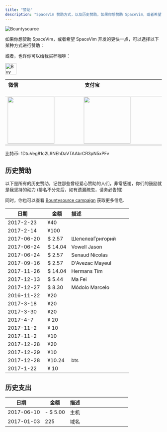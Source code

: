 ```yaml
---
title: "赞助"
description: "SpaceVim 赞助方式，以及历史赞助，如果你想赞助 SpaceVim，或者希望 SpaceVim 开发的更快一点，可以选择以下某种方式进行赞助"
---
```


![Bountysource](https://spacevim.org/img/bountysource.png)

如果你想赞助 SpaceVim，或者希望 SpaceVim 开发的更快一点，可以选择以下某种方式进行赞助：

或者，也许你可以给我买杯咖啡：

<a href='https://ko-fi.com/A538L6H' target='_blank'><img height='36' style='border:0px;height:36px;' src='https://az743702.vo.msecnd.net/cdn/kofi4.png?v=f' border='0' alt='Buy Me a Coffee at ko-fi.com' /></a>

| 微信                                                                   | 支付宝                                                                     |
| ------------------------------------------------------------------------ | -------------------------------------------------------------------------- |
| <img src="https://spacevim.org/img/weixin.png" height="150" width="150"> | <img src="https://spacevim.org/img/zhifubao.png" height="150" width="150"> |

比特币: 1DtuVeg81c2L9NEhDaVTAAbrCR3pN5xPFv

## 历史赞助

以下是所有的历史赞助，记住那些曾经爱心赞助的人们，非常感谢，你们的鼓励就是我坚持的动力 (排名不分先后，如有遗漏疏忽，请务必告知)

同时，你也可以查看 [Bountysource campaign](https://www.bountysource.com/teams/spacevim) 获取更多信息.

| 日期      | 金额 | 描述                                   |
| --------- | --- | --------------------------------------------- |
| 2017-2-23 | ¥40 |   |
| 2017-2-14 | ¥100 |  |
2017-06-20 | $ 2.57 | Шепелев​Григорий |
2017-06-24 | $ 14.04 | Vowell Jason |
2017-06-24 | $ 2.57 | Senaud Nicolas
2017-09-16 | $ 2.57 | D'Avezac Mayeul
2017-11-26 | $ 14.04 | Hermans Tim
2017-12-13 | $ 5.44 | Ma Fei
2017-12-27 | $ 8.30 | Módolo Marcelo
2016-11-22  | ¥20 |
2017-3-18  | ¥20 |
2017-3-30  | ¥20 |
2017-4-7 | ¥ 20 |
2017-11-2 | ¥ 10 |
2017-11-2  | ¥10 |
2017-12-28  | ¥20 |
2017-12-29  | ¥10 |
2017-12-28    | ¥10.24 | bts
2017-1-22  | ¥ 10 |


## 历史支出

| 日期      | 金额 | 描述                                   |
| --------- | --- | --------------------------------------------- |
2017-06-10 | - $ 5.00 | 主机
2017-01-03 | 225 | 域名
